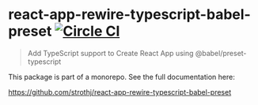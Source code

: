 # react-app-rewire-typescript-babel-preset [![Circle CI](https://circleci.com/gh/strothj/react-app-rewire-typescript-babel-preset.svg?style=shield&circle-token=3c1db615e8de775cca8548d5634019e56b8a1d6d)](https://circleci.com/gh/strothj/react-app-rewire-typescript-babel-preset)

> Add TypeScript support to Create React App using @babel/preset-typescript

This package is part of a monorepo. See the full documentation here:

https://github.com/strothj/react-app-rewire-typescript-babel-preset
